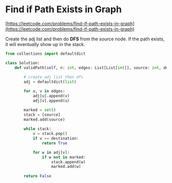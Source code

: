 # Find if Path Exists in Graph

[https://leetcode.com/problems/find-if-path-exists-in-graph](https://leetcode.com/problems/find-if-path-exists-in-graph)

Create the adj list and then do **DFS** from the source node. If the path exists, it will eventually show up in the stack.

```python
from collections import defaultdict

class Solution:
    def validPath(self, n: int, edges: List[List[int]], source: int, destination: int) -> bool:
        
        # create adj list then dfs
        adj = defaultdict(list)

        for u, v in edges:
            adj[u].append(v)
            adj[v].append(u)

        marked = set()
        stack = [source]
        marked.add(source)
        
        while stack:
            v = stack.pop()
            if v == destination:
                return True

            for w in adj[v]:
                if w not in marked:
                    stack.append(w)
                    marked.add(w)
        
        return False

```